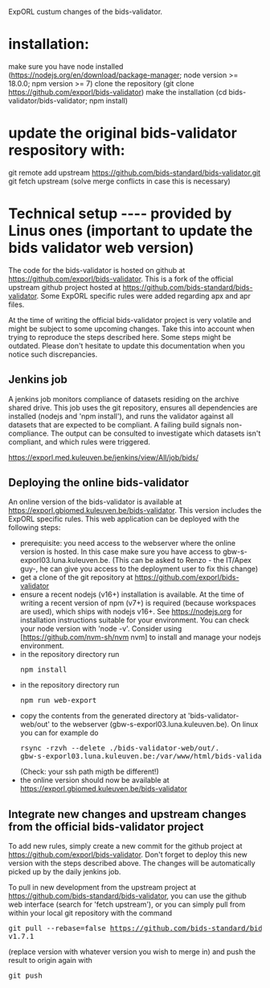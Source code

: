 ExpORL custum changes of the bids-validator. 

# installation: 
make sure you have node installed (https://nodejs.org/en/download/package-manager; node version >= 18.0.0; npm version >= 7)
clone the repository (git clone https://github.com/exporl/bids-validator)
make the installation (cd bids-validator/bids-validator; npm install)

# update the original bids-validator respository with: 
git remote add upstream https://github.com/bids-standard/bids-validator.git
git fetch upstream
(solve merge conflicts in case this is necessary)

# Technical setup ---- provided by Linus ones (important to update the bids validator web version)
The code for the bids-validator is hosted on github at https://github.com/exporl/bids-validator. This is a fork of the official upstream github project hosted at https://github.com/bids-standard/bids-validator. Some ExpORL specific rules were added regarding apx and apr files.

At the time of writing the official bids-validator project is very volatile and might be subject to some upcoming changes. Take this into account when trying to reproduce the steps described here. Some steps might be outdated. Please don't hesitate to update this documentation when you notice such discrepancies.

## Jenkins job
A jenkins job monitors compliance of datasets residing on the archive shared drive. This job uses the git repository, ensures all dependencies are installed (nodejs and 'npm install'), and runs the validator against all datasets that are expected to be compliant. A failing build signals non-compliance. The output can be consulted to investigate which datasets isn't compliant, and which rules were triggered.

https://exporl.med.kuleuven.be/jenkins/view/All/job/bids/

## Deploying the online bids-validator
An online version of the bids-validator is available at https://exporl.gbiomed.kuleuven.be/bids-validator. This version includes the ExpORL specific rules. This web application can be deployed with the following steps:
- prerequisite: you need access to the webserver where the online version is hosted. In this case make sure you have access to gbw-s-exporl03.luna.kuleuven.be. (This can be asked to Renzo - the IT/Apex guy-, he can give you access to the deployment user to fix this change)
- get a clone of the git repository at https://github.com/exporl/bids-validator
- ensure a recent nodejs (v16+) installation is available. At the time of writing a recent version of npm (v7+) is required (because workspaces are used), which ships with nodejs v16+. See https://nodejs.org for installation instructions suitable for your environment. You can check your node version with 'node -v'. Consider using [https://github.com/nvm-sh/nvm nvm] to install and manage your nodejs environment.
- in the repository directory run <pre>npm install</pre>
- in the repository directory run <pre>npm run web-export</pre>
- copy the contents from the generated directory at 'bids-validator-web/out' to the webserver (gbw-s-exporl03.luna.kuleuven.be). On linux you can for example do <pre>rsync -rzvh --delete ./bids-validator-web/out/. gbw-s-exporl03.luna.kuleuven.be:/var/www/html/bids-validator</pre> (Check: your ssh path migth be different!)
- the online version should now be available at https://exporl.gbiomed.kuleuven.be/bids-validator

## Integrate new changes and upstream changes from the official bids-validator project
To add new rules, simply create a new commit for the github project at https://github.com/exporl/bids-validator. Don't forget to deploy this new version with the steps described above. The changes will be automatically picked up by the daily jenkins job.

To pull in new development from the upstream project at https://github.com/bids-standard/bids-validator, you can use the github web interface (search for 'fetch upstream'), or you can simply pull from within your local git repository with the command <pre>git pull --rebase=false https://github.com/bids-standard/bids-validator v1.7.1</pre> (replace version with whatever version you wish to merge in) and push the result to origin again with <pre>git push</pre>
